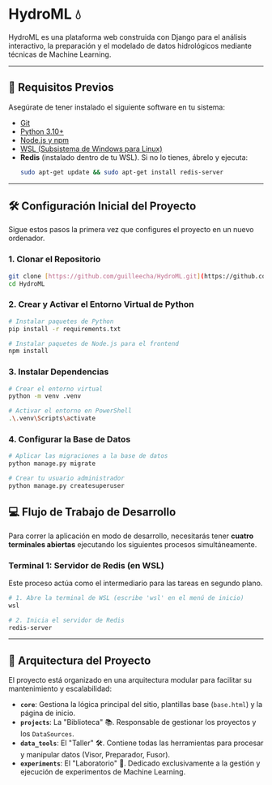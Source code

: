 # HydroML 💧

HydroML es una plataforma web construida con Django para el análisis interactivo, la preparación y el modelado de datos hidrológicos mediante técnicas de Machine Learning.

---
## 🚀 Requisitos Previos

Asegúrate de tener instalado el siguiente software en tu sistema:
* [Git](https://git-scm.com/)
* [Python 3.10+](https://www.python.org/)
* [Node.js y npm](https://nodejs.org/)
* [WSL (Subsistema de Windows para Linux)](https://learn.microsoft.com/es-es/windows/wsl/install)
* **Redis** (instalado dentro de tu WSL). Si no lo tienes, ábrelo y ejecuta:
    ```bash
    sudo apt-get update && sudo apt-get install redis-server
    ```

---
## 🛠️ Configuración Inicial del Proyecto

Sigue estos pasos la primera vez que configures el proyecto en un nuevo ordenador.

### 1. Clonar el Repositorio
```bash
git clone [https://github.com/guilleecha/HydroML.git](https://github.com/guilleecha/HydroML.git)
cd HydroML
 ```

### 2. Crear y Activar el Entorno Virtual de Python
```bash
# Instalar paquetes de Python
pip install -r requirements.txt

# Instalar paquetes de Node.js para el frontend
npm install
 ```

### 3. Instalar Dependencias
```bash
# Crear el entorno virtual
python -m venv .venv

# Activar el entorno en PowerShell
.\.venv\Scripts\activate
 ```

### 4. Configurar la Base de Datos

```bash
# Aplicar las migraciones a la base de datos
python manage.py migrate

# Crear tu usuario administrador
python manage.py createsuperuser
 ```




## 💻 Flujo de Trabajo de Desarrollo

Para correr la aplicación en modo de desarrollo, necesitarás tener **cuatro terminales abiertas** ejecutando los siguientes procesos simultáneamente.

### Terminal 1: Servidor de Redis (en WSL)
Este proceso actúa como el intermediario para las tareas en segundo plano.
```bash
# 1. Abre la terminal de WSL (escribe 'wsl' en el menú de inicio)
wsl

# 2. Inicia el servidor de Redis
redis-server
```

---
## 📂 Arquitectura del Proyecto

El proyecto está organizado en una arquitectura modular para facilitar su mantenimiento y escalabilidad:

* **`core`**: Gestiona la lógica principal del sitio, plantillas base (`base.html`) y la página de inicio.
* **`projects`**: La "Biblioteca" 📚. Responsable de gestionar los proyectos y los `DataSources`.
* **`data_tools`**: El "Taller" 🛠️. Contiene todas las herramientas para procesar y manipular datos (Visor, Preparador, Fusor).
* **`experiments`**: El "Laboratorio" 🧪. Dedicado exclusivamente a la gestión y ejecución de experimentos de Machine Learning.